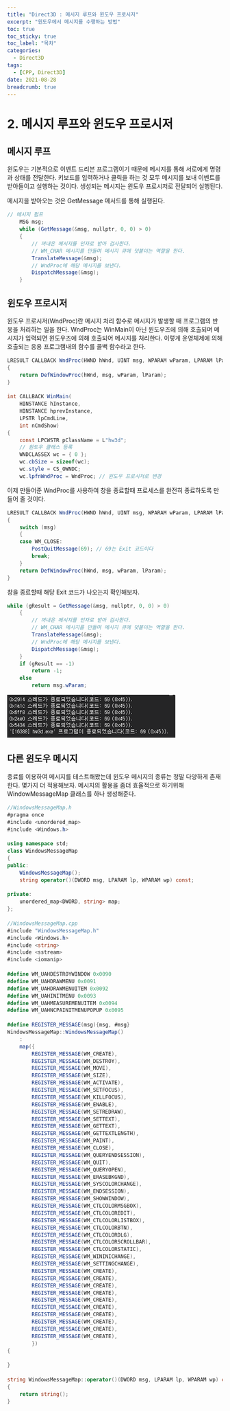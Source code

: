 ```yaml
---
title: "Direct3D : 메시지 루프와 윈도우 프로시저"
excerpt: "윈도우에서 메시지를 수행하는 방법"
toc: true
toc_sticky: true
toc_label: "목차"
categories:
  - Direct3D
tags:
  - [CPP, Direct3D]
date: 2021-08-28
breadcrumb: true
---
```



# 2. 메시지 루프와 윈도우 프로시저

## 메시지 루프

윈도우는 기본적으로 이벤트 드리븐 프로그램이기 때문에 메시지를 통해 서로에게 명령과 상태를 전달한다.  키보드를 입력하거나 클릭을 하는 것 모두 메시지를 보내 이벤트를 받아들이고 실행하는 것이다. 생성되는 메시지는 윈도우 프로시저로 전달되어 실행된다.

메시지을 받아오는 것은 GetMessage 메서드를 통해 실행된다. 

```csharp
// 메시지 펌프
	MSG msg;
	while (GetMessage(&msg, nullptr, 0, 0) > 0)
	{
		// 꺼내온 메시지를 인자로 받아 검사한다.
		// WM_CHAR 메시지를 만들며 메시지 큐에 덧붙이는 역할을 한다.
		TranslateMessage(&msg); 
		// WndProc에 해당 메시지를 보낸다.
		DispatchMessage(&msg);
	}
```

## 윈도우 프로시저

윈도우 프로시저(WndProc)란 메시지 처리 함수로 메시지가 발생할 때 프로그램의 반응을 처리하는 일을 한다. WndProc는 WinMain이 아닌 윈도우즈에 의해 호출되며 메시지가 입력되면 윈도우즈에 의해 호출되어 메시지를 처리한다. 이렇게 운영체제에 의해 호출되는 응용 프로그램내의 함수를 콜백 함수라고 한다.

```csharp
LRESULT CALLBACK WndProc(HWND hWnd, UINT msg, WPARAM wParam, LPARAM lParam)
{
	return DefWindowProc(hWnd, msg, wParam, lParam);
}

int CALLBACK WinMain(
	HINSTANCE hInstance,
	HINSTANCE hprevInstance,
	LPSTR lpCmdLine,
	int nCmdShow)
{
	const LPCWSTR pClassName = L"hw3d";
	// 윈도우 클래스 등록
	WNDCLASSEX wc = { 0 };
	wc.cbSize = sizeof(wc);
	wc.style = CS_OWNDC;
	wc.lpfnWndProc = WndProc; // 윈도우 프로시저로 변경
```

이제 만들어준 WndProc를 사용하여 창을 종료할때 프로세스를 완전히 종료하도록 만들어 줄 것이다.

```csharp
LRESULT CALLBACK WndProc(HWND hWnd, UINT msg, WPARAM wParam, LPARAM lParam)
{
	switch (msg)
	{
	case WM_CLOSE:
		PostQuitMessage(69); // 69는 Exit 코드이다
		break;
	}
	return DefWindowProc(hWnd, msg, wParam, lParam);
}
```

창을 종료할때 해당 Exit 코드가 나오는지 확인해보자.

```csharp
while (gResult = GetMessage(&msg, nullptr, 0, 0) > 0)
	{
		// 꺼내온 메시지를 인자로 받아 검사한다.
		// WM_CHAR 메시지를 만들며 메시지 큐에 덧붙이는 역할을 한다.
		TranslateMessage(&msg); 
		// WndProc에 해당 메시지를 보낸다.
		DispatchMessage(&msg);
	}
	if (gResult == -1)
		return -1;
	else
		return msg.wParam;
```

![/assets/images/posts/2021-08-28/d311_2/Untitled.png](/assets/images/posts/2021-08-28/d311_2/Untitled.png)

## 다른 윈도우 메시지

종료를 이용하여 메시지를 테스트해봤는데 윈도우 메시지의 종류는 정말 다양하게 존재한다. 몇가지 더 적용해보자. 메시지의 활용을 좀더 효율적으로 하기위해 WindowMessageMap 클래스를 하나 생성해준다.

```csharp
//WindowsMessageMap.h
#pragma once
#include <unordered_map>
#include <Windows.h>

using namespace std;
class WindowsMessageMap
{
public:
	WindowsMessageMap();
	string operator()(DWORD msg, LPARAM lp, WPARAM wp) const;

private:
	unordered_map<DWORD, string> map;
};

//WindowsMessageMap.cpp
#include "WindowsMessageMap.h"
#include <Windows.h>
#include <string>
#include <sstream>
#include <iomanip>

#define WM_UAHDESTROYWINDOW 0x0090
#define WM_UAHDRAWMENU 0x0091
#define WM_UAHDRAWMENUITEM 0x0092
#define WM_UAHINITMENU 0x0093
#define WM_UAHMEASUREMENUITEM 0x0094
#define WM_UAHNCPAINITMENUPOPUP 0x0095

#define REGISTER_MESSAGE(msg){msg, #msg}
WindowsMessageMap::WindowsMessageMap()
    :
    map({
        REGISTER_MESSAGE(WM_CREATE),
        REGISTER_MESSAGE(WM_DESTROY),
        REGISTER_MESSAGE(WM_MOVE),
        REGISTER_MESSAGE(WM_SIZE),
        REGISTER_MESSAGE(WM_ACTIVATE),
        REGISTER_MESSAGE(WM_SETFOCUS),
        REGISTER_MESSAGE(WM_KILLFOCUS),
        REGISTER_MESSAGE(WM_ENABLE),
        REGISTER_MESSAGE(WM_SETREDRAW),
        REGISTER_MESSAGE(WM_SETTEXT),
        REGISTER_MESSAGE(WM_GETTEXT),
        REGISTER_MESSAGE(WM_GETTEXTLENGTH),
        REGISTER_MESSAGE(WM_PAINT),
        REGISTER_MESSAGE(WM_CLOSE),
        REGISTER_MESSAGE(WM_QUERYENDSESSION),
        REGISTER_MESSAGE(WM_QUIT),
        REGISTER_MESSAGE(WM_QUERYOPEN),
        REGISTER_MESSAGE(WM_ERASEBKGND),
        REGISTER_MESSAGE(WM_SYSCOLORCHANGE),
        REGISTER_MESSAGE(WM_ENDSESSION),
        REGISTER_MESSAGE(WM_SHOWWINDOW),
        REGISTER_MESSAGE(WM_CTLCOLORMSGBOX),
        REGISTER_MESSAGE(WM_CTLCOLOREDIT),
        REGISTER_MESSAGE(WM_CTLCOLORLISTBOX),
        REGISTER_MESSAGE(WM_CTLCOLORBTN),
        REGISTER_MESSAGE(WM_CTLCOLORDLG),
        REGISTER_MESSAGE(WM_CTLCOLORSCROLLBAR),
        REGISTER_MESSAGE(WM_CTLCOLORSTATIC),
        REGISTER_MESSAGE(WM_WININICHANGE),
        REGISTER_MESSAGE(WM_SETTINGCHANGE),
        REGISTER_MESSAGE(WM_CREATE),
        REGISTER_MESSAGE(WM_CREATE),
        REGISTER_MESSAGE(WM_CREATE),
        REGISTER_MESSAGE(WM_CREATE),
        REGISTER_MESSAGE(WM_CREATE),
        REGISTER_MESSAGE(WM_CREATE),
        REGISTER_MESSAGE(WM_CREATE),
        REGISTER_MESSAGE(WM_CREATE),
        REGISTER_MESSAGE(WM_CREATE),
        REGISTER_MESSAGE(WM_CREATE),
        })
{
    
}

string WindowsMessageMap::operator()(DWORD msg, LPARAM lp, WPARAM wp) const
{
    return string();
}

```